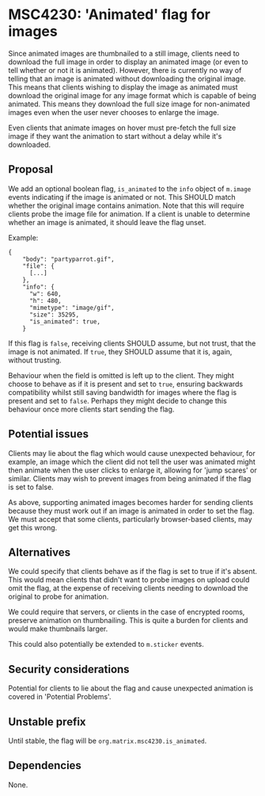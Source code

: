# MSC4230: 'Animated' flag for images

Since animated images are thumbnailed to a still image, clients need to download the full
image in order to display an animated image (or even to tell whether or not it is animated).
However, there is currently no way of telling that an image is animated without downloading
the original image. This means that clients wishing to display the image as animated must
download the original image for any image format which is capable of being animated. This
means they download the full size image for non-animated images even when the user never
chooses to enlarge the image.

Even clients that animate images on hover must pre-fetch the full size image if they want the
animation to start without a delay while it's downloaded.

## Proposal

We add an optional boolean flag, `is_animated` to the `info` object of `m.image` events indicating if
the image is animated or not. This SHOULD match whether the original image contains animation. Note
that this will require clients probe the image file for animation. If a client is unable to determine
whether an image is animated, it should leave the flag unset.

Example:

```json5
{
    "body": "partyparrot.gif",
    "file": {
      [...]
    },
    "info": {
      "w": 640,
      "h": 480,
      "mimetype": "image/gif",
      "size": 35295,
      "is_animated": true,
    }
```

If this flag is `false`, receiving clients SHOULD assume, but not trust, that the image is not animated.
If `true`, they SHOULD assume that it is, again, without trusting.

Behaviour when the field is omitted is left up to the client. They might choose to behave as if it is present
and set to `true`, ensuring backwards compatibility whilst still saving bandwidth for images where the flag
is present and set to `false`. Perhaps they might decide to change this behaviour once more clients start
sending the flag.

## Potential issues

Clients may lie about the flag which would cause unexpected behaviour, for example, an image which
the client did not tell the user was animated might then animate when the user clicks to enlarge it,
allowing for 'jump scares' or similar. Clients may wish to prevent images from being animated if the
flag is set to false.

As above, supporting animated images becomes harder for sending clients because they must work out if
an image is animated in order to set the flag. We must accept that some clients, particularly browser-based
clients, may get this wrong.

## Alternatives

We could specify that clients behave as if the flag is set to true if it's absent. This would mean
clients that didn't want to probe images on upload could omit the flag, at the expense of receiving
clients needing to download the original to probe for animation.

We could require that servers, or clients in the case of encrypted rooms, preserve animation on
thumbnailing. This is quite a burden for clients and would make thumbnails larger.

This could also potentially be extended to `m.sticker` events.

## Security considerations

Potential for clients to lie about the flag and cause unexpected animation is covered in 'Potential
Problems'.

## Unstable prefix

Until stable, the flag will be `org.matrix.msc4230.is_animated`.

## Dependencies

None.
